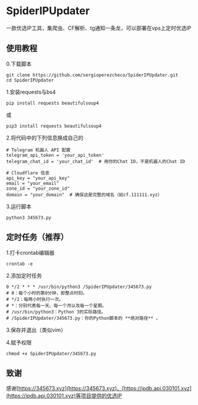 # SpiderIPUpdater
一款优选IP工具，集爬虫、CF解析、tg通知一条龙，可以部署在vps上定时优选IP

## 使用教程
0.下载脚本
```
git clone https://github.com/sergioperezcheco/SpiderIPUpdater.git
cd SpiderIPUpdater
```
1.安装requests与bs4
```
pip install requests beautifulsoup4
```
或
```
pip3 install requests beautifulsoup4
```

2.将代码中的下列信息换成自己的
```
# Telegram 机器人 API 配置
telegram_api_token = 'your_api_token'
telegram_chat_id = 'your_chat_id'  # 用你的Chat ID，不是机器人的Chat ID

# Cloudflare 信息
api_key = "your_api_key"
email = "your_email"
zone_id = "your_zone_id"
domain = "your_domain"  # 确保这是完整的域名（如cf.111111.xyz）
```

3.运行脚本
```
python3 345673.py
```

## 定时任务（推荐）
1.打卡crontab编辑器
```
crontab -e
```
2.添加定时任务
```
0 */2 * * * /usr/bin/python3 /SpiderIPUpdater/345673.py
# 0：每个小时的第0分钟，即整点时刻。
# */2：每两小时执行一次。
# *：分别代表每一天、每一个月以及每一个星期。
# /usr/bin/python3：Python 3的实际路径。
# /SpiderIPUpdater/345673.py：你的Python脚本的 **绝对路径** 。
```
3.保存并退出（类似vim）

4.赋予权限
```
chmod +x SpiderIPUpdater/345673.py
```

## 致谢
感谢[https://345673.xyz](https://345673.xyz)、[https://ipdb.api.030101.xyz](https://ipdb.api.030101.xyz)等项目提供的优选IP



